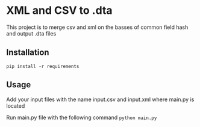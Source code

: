# XML and CSV to .dta
This project is to merge csv and xml on the basses of common field hash
and output .dta files

## Installation
`pip install -r requirements`

## Usage
Add your input files with the name input.csv and input.xml 
where main.py is located

Run main.py file with the following command
`python main.py`